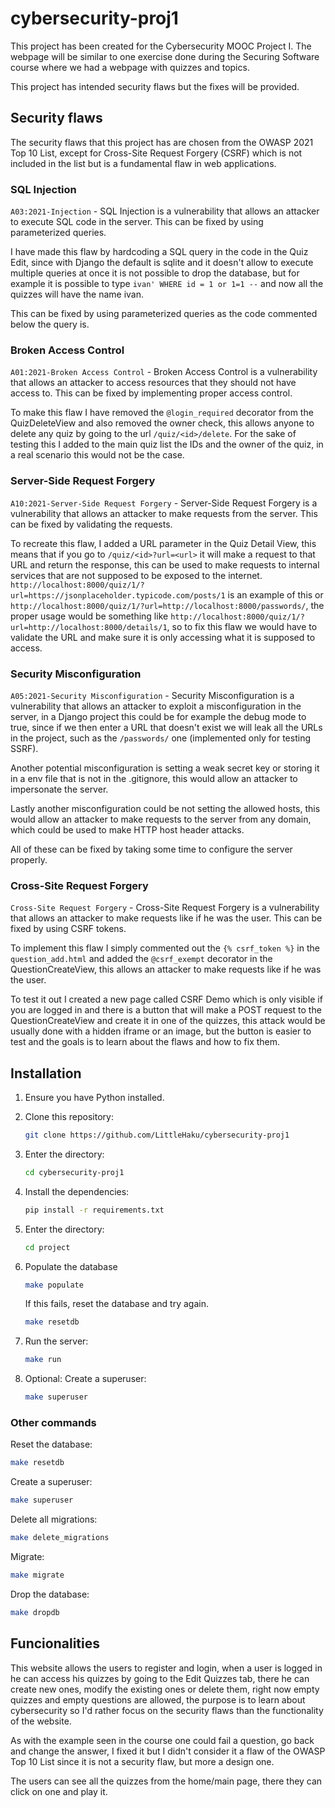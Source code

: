 # cybersecurity-proj1

This project has been created for the Cybersecurity MOOC Project I. The webpage will be similar to one exercise done during the Securing Software course where we had a webpage with quizzes and topics.

This project has intended security flaws but the fixes will be provided.

## Security flaws

The security flaws that this project has are chosen from the OWASP 2021 Top 10 List, except for Cross-Site Request Forgery (CSRF) which is not included in the list but is a fundamental flaw in web applications.

### SQL Injection

`A03:2021-Injection` - SQL Injection is a vulnerability that allows an attacker to execute SQL code in the server. This can be fixed by using parameterized queries.

I have made this flaw by hardcoding a SQL query in the code in the Quiz Edit, since with Django the default is sqlite and it doesn't allow to execute multiple queries at once it is not possible to drop the database, but for example it is possible to type `ivan' WHERE id = 1 or 1=1 --` and now all the quizzes will have the name ivan.

This can be fixed by using parameterized queries as the code commented below the query is.

### Broken Access Control

`A01:2021-Broken Access Control` - Broken Access Control is a vulnerability that allows an attacker to access resources that they should not have access to. This can be fixed by implementing proper access control.

To make this flaw I have removed the `@login_required` decorator from the QuizDeleteView and also removed the owner check, this allows anyone to delete any quiz by going to the url `/quiz/<id>/delete`. For the sake of testing this I added to the main quiz list the IDs and the owner of the quiz, in a real scenario this would not be the case.

### Server-Side Request Forgery

`A10:2021-Server-Side Request Forgery` - Server-Side Request Forgery is a vulnerability that allows an attacker to make requests from the server. This can be fixed by validating the requests.

To recreate this flaw, I added a URL parameter in the Quiz Detail View, this means that if you go to `/quiz/<id>?url=<url>` it will make a request to that URL and return the response, this can be used to make requests to internal services that are not supposed to be exposed to the internet. `http://localhost:8000/quiz/1/?url=https://jsonplaceholder.typicode.com/posts/1` is an example of this or `http://localhost:8000/quiz/1/?url=http://localhost:8000/passwords/`, the proper usage would be something like `http://localhost:8000/quiz/1/?url=http://localhost:8000/details/1`, so to fix this flaw we would have to validate the URL and make sure it is only accessing what it is supposed to access.

### Security Misconfiguration

`A05:2021-Security Misconfiguration` - Security Misconfiguration is a vulnerability that allows an attacker to exploit a misconfiguration in the server, in a Django project this could be for example the debug mode to true, since if we then enter a URL that doesn't exist we will leak all the URLs in the project, such as the `/passwords/` one (implemented only for testing SSRF).

Another potential misconfiguration is setting a weak secret key or storing it in a env file that is not in the .gitignore, this would allow an attacker to impersonate the server.

Lastly another misconfiguration could be not setting the allowed hosts, this would allow an attacker to make requests to the server from any domain, which could be used to make HTTP host header attacks.

All of these can be fixed by taking some time to configure the server properly.

### Cross-Site Request Forgery

`Cross-Site Request Forgery` - Cross-Site Request Forgery is a vulnerability that allows an attacker to make requests like if he was the user. This can be fixed by using CSRF tokens.

To implement this flaw I simply commented out the `{% csrf_token %}` in the `question_add.html` and added the `@csrf_exempt` decorator in the QuestionCreateView, this allows an attacker to make requests like if he was the user.

To test it out I created a new page called CSRF Demo which is only visible if you are logged in and there is a button that will make a POST request to the QuestionCreateView and create it in one of the quizzes, this attack would be usually done with a hidden iframe or an image, but the button is easier to test and the goals is to learn about the flaws and how to fix them.

## Installation

1. Ensure you have Python installed.

2. Clone this repository:

   ```bash
   git clone https://github.com/LittleHaku/cybersecurity-proj1
    ```

3. Enter the directory:

   ```bash
   cd cybersecurity-proj1
   ```

4. Install the dependencies:

   ```bash
   pip install -r requirements.txt
   ```

5. Enter the directory:

   ```bash
   cd project
   ```

6. Populate the database

   ```bash
   make populate
   ```

   If this fails, reset the database and try again.

   ```bash
   make resetdb
   ```

7. Run the server:

   ```bash
   make run
   ```

8. Optional: Create a superuser:

   ```bash
   make superuser
   ```

### Other commands

Reset the database:

```bash
make resetdb
```

Create a superuser:

```bash
make superuser
```

Delete all migrations:

```bash
make delete_migrations
```

Migrate:

```bash
make migrate
```

Drop the database:

```bash
make dropdb
```

## Funcionalities

This website allows the users to register and login, when a user is logged in he can access his quizzes by going to the Edit Quizzes tab, there he can create new ones, modify the existing ones or delete them, right now empty quizzes and empty questions are allowed, the purpose is to learn about cybersecurity so I'd rather focus on the security flaws than the functionality of the website.

As with the example seen in the course one could fail a question, go back and change the answer, I fixed it but I didn't consider it a flaw of the OWASP Top 10 List since it is not a security flaw, but more a design one.

The users can see all the quizzes from the home/main page, there they can click on one and play it.
